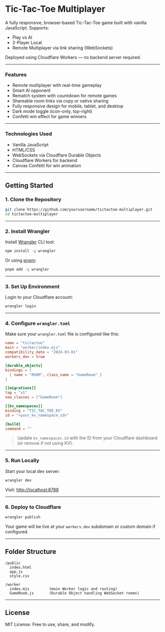 # Tic-Tac-Toe Multiplayer

A fully responsive, browser-based Tic-Tac-Toe game built with vanilla JavaScript. Supports:

- Play vs AI
- 2-Player Local
- Remote Multiplayer via link sharing (WebSockets)

Deployed using Cloudflare Workers — no backend server required.

---

### Features

- Remote multiplayer with real-time gameplay
- Smart AI opponent
- Rematch system with countdown for remote games
- Shareable room links via copy or native sharing
- Fully responsive design for mobile, tablet, and desktop
- Dark mode toggle (icon-only, top-right)
- Confetti win effect for game winners

---

### Technologies Used

- Vanilla JavaScript
- HTML/CSS
- WebSockets via Cloudflare Durable Objects
- Cloudflare Workers for backend
- Canvas Confetti for win animation

---

## Getting Started

### 1. Clone the Repository

```bash
git clone https://github.com/yourusername/tictactoe-multiplayer.git
cd tictactoe-multiplayer
```

---

### 2. Install Wrangler

Install [Wrangler](https://developers.cloudflare.com/workers/wrangler/) CLI tool:

```bash
npm install -g wrangler
```

Or using [pnpm](https://pnpm.io/):

```bash
pnpm add -g wrangler
```

---

### 3. Set Up Environment

Login to your Cloudflare account:

```bash
wrangler login
```

---

### 4. Configure `wrangler.toml`

Make sure your `wrangler.toml` file is configured like this:

```toml
name = "tictactoe"
main = "worker/index.mjs"
compatibility_date = "2024-03-01"
workers_dev = true

[durable_objects]
bindings = [
  { name = "ROOM", class_name = "GameRoom" }
]

[[migrations]]
tag = "v1"
new_classes = ["GameRoom"]

[[kv_namespaces]]
binding = "TIC_TAC_TOE_KV"
id = "<your_kv_namespace_id>"

[build]
command = ""
```

> Update `kv_namespaces.id` with the ID from your Cloudflare dashboard (or remove if not using KV).

---

### 5. Run Locally

Start your local dev server:

```bash
wrangler dev
```

Visit: [http://localhost:8788](http://localhost:8788)

---

### 6. Deploy to Cloudflare

```bash
wrangler publish
```

Your game will be live at your `workers.dev` subdomain or custom domain if configured.

---

## Folder Structure

```
/public
  index.html
  app.js
  style.css

/worker
  index.mjs         (main Worker logic and routing)
  GameRoom.js       (Durable Object handling WebSocket rooms)
```

---

## License

MIT License. Free to use, share, and modify.